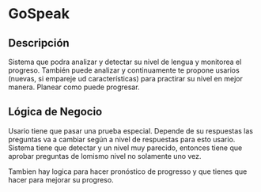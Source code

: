 # GoSpeak
## Descripción
Sistema que podra analizar y detectar su nivel de lengua y monitorea el progreso.
También puede analizar y continuamente te propone usarios (nuevas, si empareje ud características) para practirar su nivel en mejor manera.
Planear como puede progresar.

## Lógica de Negocio
Usario tiene que pasar una prueba especial. Depende de su respuestas las preguntas va a cambiar según a nivel de respuestas para esto usario. Sistema tiene que detectar y un nivel muy parecido, entonces tiene que aprobar preguntas de lomismo nivel no solamente uno vez.

Tambien hay logica para hacer pronóstico de progresso y que tienes que hacer para mejorar su progreso.

